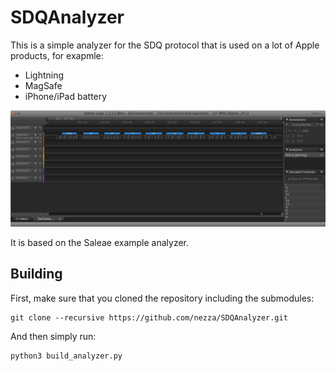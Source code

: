 # SDQAnalyzer

This is a simple analyzer for the SDQ protocol that is used on a lot of Apple products, for exapmle:

- Lightning
- MagSafe
- iPhone/iPad battery

![Example of the analyzer in action](screenshots/example.png)

It is based on the Saleae example analyzer.

## Building

First, make sure that you cloned the repository including the submodules:

```
git clone --recursive https://github.com/nezza/SDQAnalyzer.git
```

And then simply run:

```
python3 build_analyzer.py
```
